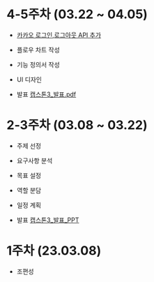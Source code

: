 # 4-5주차 (03.22 ~ 04.05)

- [카카오 로그인,로그아웃 API 추가](https://endyd1567.tistory.com/372)

- 플로우 차트 작성

- 기능 정의서 작성

- UI 디자인 

- 발표 [캡스톤3_발표.pdf](https://github.com/endyd1567/capstone3/files/11156644/3_9._.pdf)


# 2-3주차 (03.08 ~ 03.22)

- 주제 선정 

- 요구사항 분석

- 목표 설정

- 역할 분담 

- 일정 계획 

- 발표 [캡스톤3_발표_PPT](https://github.com/endyd1567/capstone3/files/11131163/3_._5.pdf)

# 1주차 (23.03.08)

- 조편성 
